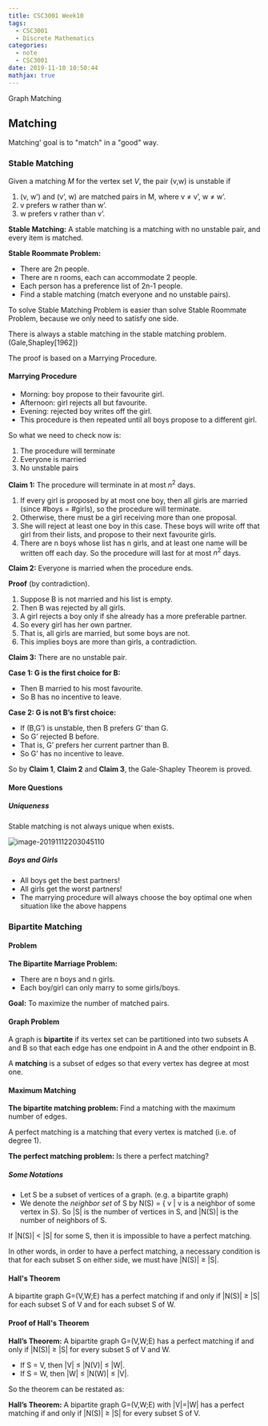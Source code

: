 ```yaml
---
title: CSC3001 Week10
tags:
  - CSC3001
  - Discrete Mathematics
categories:
  - note
  - CSC3001
date: 2019-11-10 10:50:44
mathjax: true
---
```


Graph Matching

## Matching

Matching' goal is to "match" in a "good" way.

### Stable Matching

Given a matching *M* for the vertex set *V*, the pair (v,w) is unstable if

1. (v, w’) and (v’, w) are matched pairs in M, where v $\not=$ v’, w $\not=$ w’.
2. v prefers w rather than w’.
3. w prefers v rather than v’. 

**Stable Matching:** A stable matching is a matching with no unstable pair, and every item is matched.

**Stable Roommate Problem:**

- There are 2n people.
- There are n rooms, each can accommodate 2 people.
- Each person has a preference list of 2n-1 people.
- Find a stable matching (match everyone and no unstable pairs). 

To solve Stable Matching Problem is easier than solve Stable Roommate Problem, because we only need to satisfy one side.

There is always a stable matching in the stable matching problem.(Gale,Shapley[1962])

The proof is based on a Marrying Procedure.

#### Marrying Procedure

- Morning: boy propose to their favourite girl.
- Afternoon: girl rejects all but favourite.
- Evening: rejected boy writes off the girl.
- This procedure is then repeated until all boys propose to a different girl.

So what we need to check now is:

1. The procedure will terminate
2. Everyone is married
3. No unstable pairs

**Claim 1:** The procedure will terminate in at most $n^2$ days.

1. If every girl is proposed by at most one boy, then all girls are married (since #boys = #girls), so the procedure will terminate.
2. Otherwise, there must be a girl receiving more than one proposal.
3. She will reject at least one boy in this case. These boys will write off that girl from their lists, and propose to their next favourite girls.
4. There are n boys whose list has n girls, and at least one name will be written off each day. So the procedure will last for at most $n^2$ days. 

**Claim 2:** Everyone is married when the procedure ends.

**Proof** (by contradiction).

1. Suppose B is not married and his list is empty.
2. Then B was rejected by all girls.
3. A girl rejects a boy only if she already has a more preferable partner.
4. So every girl has her own partner.
5. That is, all girls are married, but some boys are not.
6. This implies boys are more than girls, a contradiction. 

**Claim 3:** There are no unstable pair.

**Case 1: G is the first choice for B:**

- Then B married to his most favourite.
- So B has no incentive to leave.

**Case 2: G is not B’s first choice:**

- If (B,G’) is unstable, then B prefers G’ than G.
- So G’ rejected B before.
- That is, G’ prefers her current partner than B.
- So G’ has no incentive to leave. 

So by **Claim 1**, **Claim 2** and **Claim 3**, the Gale-Shapley Theorem is proved.

#### More Questions

##### Uniqueness

Stable matching is not always unique when exists.

![image-20191112203045110](/image-20191112203045110.png)

##### Boys and Girls

- All boys get the best partners!
- All girls get the worst partners! 
- The marrying procedure will always choose the boy optimal one when situation like the above happens

### Bipartite Matching

#### Problem

**The Bipartite Marriage Problem:**

- There are n boys and n girls.
- Each boy/girl can only marry to some girls/boys.  

**Goal:** To maximize the number of matched pairs.

#### Graph Problem

A graph is **bipartite** if its vertex set can be partitioned into two subsets A and B so that each edge has one endpoint in A and the other endpoint in B.  

A **matching** is a subset of edges so that every vertex has degree at most one. 

#### Maximum Matching

**The bipartite matching problem:** Find a matching with the maximum number of edges.

A perfect matching is a matching that every vertex is matched (i.e. of degree 1).

**The perfect matching problem:** Is there a perfect matching? 

##### Some Notations

- Let S be a subset of vertices of a graph. (e.g. a bipartite graph)
- We denote the *neighbor set* of S by N(S) = { v | v is a neighbor of some vertex in S}. So |S| is the number of vertices in S, and |N(S)| is the number of neighbors of S. 

If |N(S)| < |S| for some S, then it is impossible to have a perfect matching. 

In other words, in order to have a perfect matching, a necessary condition is that for each subset S on either side, we must have |N(S)| $\geq$ |S|. 

#### Hall's Theorem

A bipartite graph G=(V,W;E) has a perfect matching if and only if |N(S)| ≥ |S| for each subset S of V and for each subset S of W.

#### Proof of Hall's Theorem

**Hall’s Theorem:** A bipartite graph G=(V,W;E) has a perfect matching if and only if |N(S)| ≥ |S| for every subset S of V and W.  

- If S = V, then |V| $\leq$ |N(V)| $\leq$ |W|.
- If S = W, then |W| $\leq$  |N(W)| $\leq$  |V|. 

So the theorem can be restated as:

**Hall’s Theorem:** A bipartite graph G=(V,W;E) with |V|=|W| has a perfect matching if and only if |N(S)| ≥ |S| for every subset S of V. 



